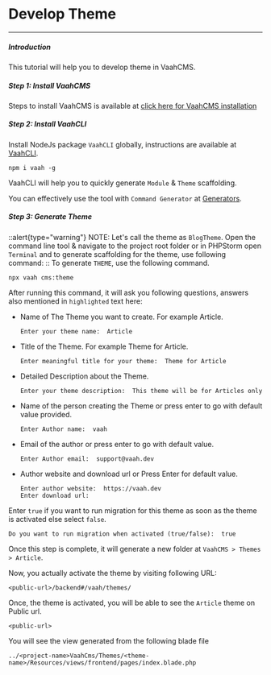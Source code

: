 # Develop Theme

--------------
##### Introduction

This tutorial will help you to develop theme in VaahCMS.



##### Step 1: Install VaahCMS

Steps to install VaahCMS is available at [click here for VaahCMS installation](/vaahcms-2/getting-started/installation)



##### Step 2: Install VaahCLI

Install NodeJs package `VaahCLI` globally, instructions are available at [VaahCLI](https://www.npmjs.com/package/vaah).

```shell
npm i vaah -g
```



VaahCLI will help you to quickly generate `Module` & `Theme` scaffolding.

You can effectively use the tool with `Command Generator` at [Generators](/vaahcms-2/generators).



##### Step 3: Generate Theme

::alert{type="warning"}
NOTE:
Let's call the theme as `BlogTheme`. Open the command line tool & navigate to the project root folder or in PHPStorm open `Terminal` and to generate scaffolding for the theme, use following command:
::
To generate `THEME`, use the following command.
```shell
npx vaah cms:theme
```


After running this command, it will ask you following questions, answers also mentioned in `highlighted` text here:

- Name of The Theme you want to create. For example Article.
    ```
    Enter your theme name:  Article
    ```
- Title of the Theme. For example Theme for Article.
    ```
    Enter meaningful title for your theme:  Theme for Article
    ```

- Detailed Description about the Theme.
    ```
    Enter your theme description:  This theme will be for Articles only
    ```
- Name of the person creating the Theme or press enter to go with default value provided.
  ```
  Enter Author name:  vaah
  ```
- Email of the author or press enter to go with default value.
  ```
  Enter Author email:  support@vaah.dev
  ```
- Author website and download url or Press Enter for default value.
    ```
  Enter author website:  https://vaah.dev
  Enter download url: 
    ```
Enter `true` if you want to run migration for this theme as soon as the theme
is activated else select `false`.
```
Do you want to run migration when activated (true/false):  true
```


Once this step is complete, it will generate a new folder at `VaahCMS > Themes > Article`.

Now, you actually activate the theme by visiting following URL:


```http request
<public-url>/backend#/vaah/themes/
```


Once, the theme is activated, you will be able to see the `Article` theme on Public url.

```http request
<public-url>
```
You will see the view generated from the following blade file

```
../<project-name>VaahCms/Themes/<theme-name>/Resources/views/frontend/pages/index.blade.php
```
